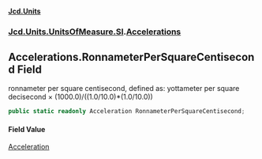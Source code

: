 #### [Jcd.Units](index.md 'index')
### [Jcd.Units.UnitsOfMeasure.SI](Jcd.Units.UnitsOfMeasure.SI.md 'Jcd.Units.UnitsOfMeasure.SI').[Accelerations](Accelerations.md 'Jcd.Units.UnitsOfMeasure.SI.Accelerations')

## Accelerations.RonnameterPerSquareCentisecond Field

ronnameter per square centisecond, defined as: yottameter per square decisecond × (1000.0)/((1.0/10.0)*(1.0/10.0))

```csharp
public static readonly Acceleration RonnameterPerSquareCentisecond;
```

#### Field Value
[Acceleration](Acceleration.md 'Jcd.Units.UnitTypes.Acceleration')